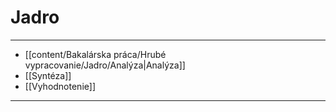 # Jadro
---
- [[content/Bakalárska práca/Hrubé vypracovanie/Jadro/Analýza|Analýza]]
- [[Syntéza]]
- [[Vyhodnotenie]]
---